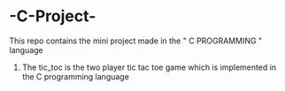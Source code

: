# -C-Project-
This repo contains the mini project made in the " C PROGRAMMING " language 
1. The tic_toc is the two player tic tac toe game which is implemented in the C programming language
